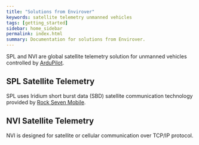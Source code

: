 ```yaml
---
title: "Solutions from Envirover"
keywords: satellite telemetry unmanned vehicles
tags: [getting_started]
sidebar: home_sidebar
permalink: index.html
summary: Documentation for solutions from Envirover.
---
```


SPL and NVI are global satellite telemetry solution for unmanned vehicles controlled by [ArduPilot](http://ardupilot.org/). 

## SPL Satellite Telemetry

SPL uses Iridium short burst data (SBD) satellite communication technology provided by [Rock Seven Mobile](http://www.rock7mobile.com/). 

## NVI Satellite Telemetry

NVI is designed for satellite or cellular communication over TCP/IP protocol.